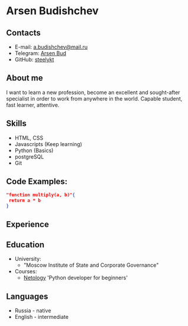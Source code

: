# Arsen Budishchev

## Contacts

* E-mail: a.budishchev@mail.ru 
* Telegram: [Arsen Bud](https://t.me/ArsenBud)
* GitHub: [steelykt](https://github.com/steelykt)

## About me

I want to learn a new profession, become an excellent and sought-after specialist in order to work from anywhere in the world. Capable student, fast learner, attentive.

## Skills

* HTML, CSS
* Javascripts (Keep learning)
* Python (Basics)
* postgreSQL
* Git

## Code Examples:

```json
"function multiply(a, b)"{
 return a * b
} 
```

## Experience

## Education

* University: 
    * "Moscow Institute of State and Corporate Governance"
* Courses:    
    * [Netology](https://netology.ru/sharing/f0269726891a6c655e6456ef33f1f07c?utm_source=social&utm_campaign=achievements) 'Python developer for beginners' 

## Languages

* Russia - native
* English - intermediate
